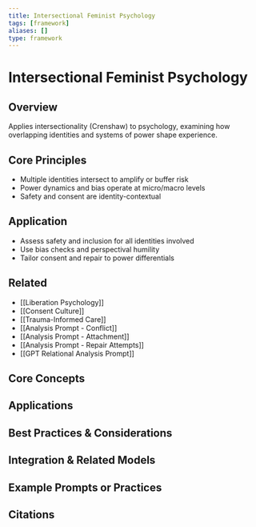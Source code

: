 ```yaml
---
title: Intersectional Feminist Psychology
tags: [framework]
aliases: []
type: framework
---
```


<!-- @format -->

# Intersectional Feminist Psychology

## Overview

Applies intersectionality (Crenshaw) to psychology, examining how overlapping identities and systems of power shape experience.

## Core Principles

- Multiple identities intersect to amplify or buffer risk
- Power dynamics and bias operate at micro/macro levels
- Safety and consent are identity-contextual

## Application

- Assess safety and inclusion for all identities involved
- Use bias checks and perspectival humility
- Tailor consent and repair to power differentials

## Related

- [[Liberation Psychology]]
- [[Consent Culture]]
- [[Trauma-Informed Care]]
- [[Analysis Prompt - Conflict]]
- [[Analysis Prompt - Attachment]]
- [[Analysis Prompt - Repair Attempts]]
- [[GPT Relational Analysis Prompt]]


## Core Concepts


## Applications


## Best Practices & Considerations


## Integration & Related Models


## Example Prompts or Practices


## Citations
